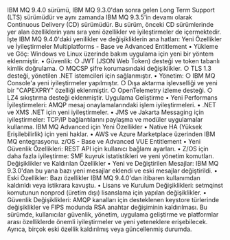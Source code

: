 IBM MQ 9.4.0 sürümü, IBM MQ 9.3.0'dan sonra gelen Long Term Support (LTS) sürümüdür ve aynı zamanda IBM MQ 9.3.5'in devamı olarak Continuous Delivery (CD) sürümüdür. Bu sürüm, önceki CD sürümlerinde yer alan özelliklerin yanı sıra yeni özellikler ve iyileştirmeler de içermektedir. İşte IBM MQ 9.4.0'daki yenilikler ve değişikliklerin ana hatları:
Yeni Özellikler ve İyileştirmeler
Multiplatforms - Base ve Advanced Entitlement
	• Yükleme ve Göç: Windows ve Linux üzerinde bakım uygulama için yeni bir yöntem eklenmiştir.
	• Güvenlik:
		○ JWT (JSON Web Token) desteği ve token tabanlı kimlik doğrulama.
		○ MQCSP şifre korumasındaki değişiklikler.
		○ TLS 1.3 desteği, yönetilen .NET istemcileri için sağlanmıştır.
	• Yönetim:
		○ IBM MQ Console'a yeni iyileştirmeler yapılmıştır.
		○ Dışa aktarma işlevselliği ve yeni bir "CAPEXPRY" özelliği eklenmiştir.
		○ OpenTelemetry izleme desteği.
		○ LZ4 sıkıştırma desteği eklenmiştir.
Uygulama Geliştirme
	• Yeni Performans İyileştirmeleri: AMQP mesaj onaylamalarındaki işlem iyileştirmeleri.
	• .NET ve XMS .NET için yeni iyileştirmeler.
	• JMS ve Jakarta Messaging için iyileştirmeler: TCP/IP bağlantılarını paylaşma ve modüler uygulamalar kullanma.
IBM MQ Advanced için Yeni Özellikler
	• Native HA (Yüksek Erişilebilirlik) için yeni haklar.
	• AWS ve Azure Marketplace üzerinden IBM MQ entegrasyonu.
z/OS - Base ve Advanced VUE Entitlement
	• Yeni Güvenlik Özellikleri: REST API için kullanıcı bağlamı ayarları.
	• Z/OS için daha fazla iyileştirme: SMF kuyruk istatistikleri ve yeni yönetim komutları.
Değişiklikler ve Kaldırılan Özellikler
	• Yeni ve Değiştirilen Mesajlar: IBM MQ 9.3.0'dan bu yana bazı yeni mesajlar eklendi ve eski mesajlar değiştirildi.
	• Eski Özellikler: Bazı özellikler IBM MQ 9.4.0'dan itibaren kullanımdan kaldırıldı veya istikrara kavuştu.
	• Lisans ve Kurulum Değişiklikleri: setmqinst komutunun nonprod (üretim dışı) lisanslama için yapılan değişiklikler.
	• Güvenlik Değişiklikleri: AMQP kanalları için desteklenen keystore türlerinde değişiklikler ve FIPS modunda RSA anahtar değişiminin kaldırılması.
Bu sürümde, kullanıcılar güvenlik, yönetim, uygulama geliştirme ve platformlar arası özelliklerde önemli iyileştirmeler ve yeni yeteneklere erişebilecek. Ayrıca, birçok eski özellik kaldırılmış veya güncellenmiş durumda.
